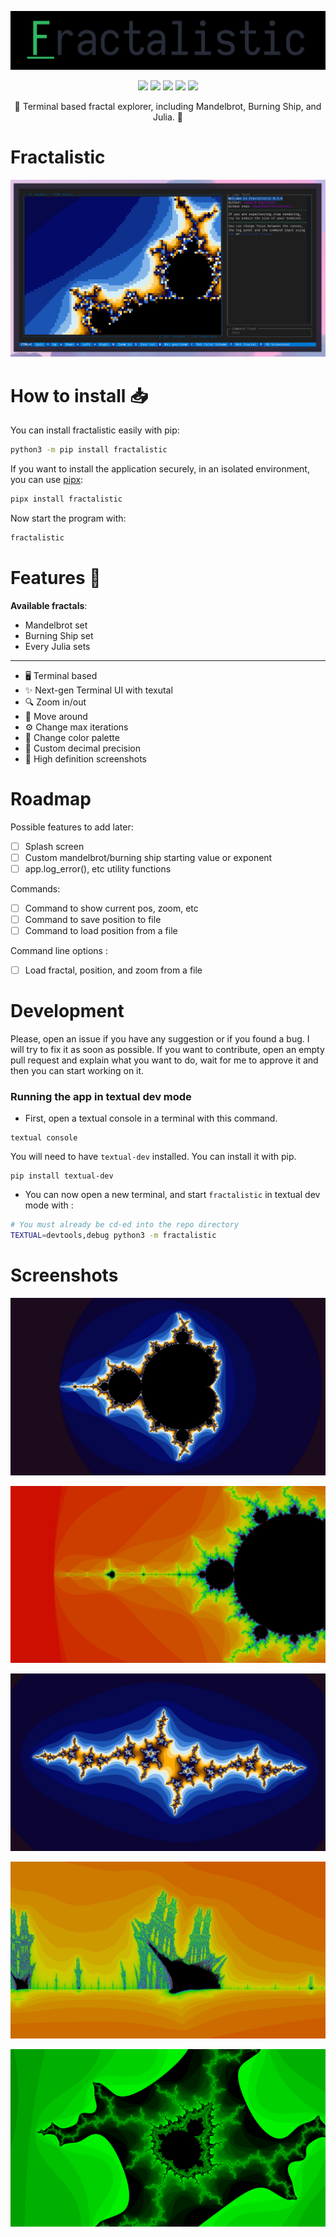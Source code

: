 <p align="center">
  <img src="https://raw.githubusercontent.com/SkwalExe/fractalistic/main/assets/logo.png">
</p>

<p align="center">
  <img src="https://img.shields.io/github/license/SkwalExe/fractalistic?style=for-the-badge">
  <img src="https://img.shields.io/github/stars/SkwalExe/fractalistic?style=for-the-badge">
  <img src="https://img.shields.io/github/issues/SkwalExe/fractalistic?color=blueviolet&style=for-the-badge">
  <img src="https://img.shields.io/github/forks/SkwalExe/fractalistic?color=teal&style=for-the-badge">
  <img src="https://img.shields.io/github/issues-pr/SkwalExe/fractalistic?color=tomato&style=for-the-badge">

</p>

<p align="center">💠 Terminal based fractal explorer, including Mandelbrot, Burning Ship, and Julia. 💠</p>

# Fractalistic

<p align="center">
  <img src="https://raw.githubusercontent.com/SkwalExe/fractalistic/main/assets/banner.png">
</p>

# How to install 📥

You can install fractalistic easily with pip:
```bash
python3 -m pip install fractalistic
```

If you want to install the application securely, in an isolated environment, you can use [pipx](https://pypa.github.io/pipx/):
```bash
pipx install fractalistic
```


Now start the program with:
```bash
fractalistic
```


# Features 🌟

**Available fractals**:
- Mandelbrot set
- Burning Ship set
- Every Julia sets

---

- 🖥️ Terminal based
- ✨ Next-gen Terminal UI with texutal
- 🔍 Zoom in/out
- 🚶 Move around
- ⚙️ Change max iterations
- 🎨 Change color palette
- 🔢 Custom decimal precision
- 📸 High definition screenshots


# Roadmap

Possible features to add later:
- [ ] Splash screen
- [ ] Custom mandelbrot/burning ship starting value or exponent
- [ ] app.log_error(), etc utility functions

Commands:
- [ ] Command to show current pos, zoom, etc
- [ ] Command to save position to file
- [ ] Command to load position from a file

Command line options :
- [ ] Load fractal, position, and zoom from a file

# Development 

Please, open an issue if you have any suggestion or if you found a bug. I will try to fix it as soon as possible. If you want to contribute, open an empty pull request and explain what you want to do, wait for me to approve it and then you can start working on it.

### Running the app in textual dev mode

- First, open a textual console in a terminal with this command.

```
textual console
```

You will need to have `textual-dev` installed. You can install it with pip.

```
pip install textual-dev
```

- You can now open a new terminal, and start `fractalistic` in textual dev mode with :

```bash
# You must already be cd-ed into the repo directory
TEXTUAL=devtools,debug python3 -m fractalistic
```

# Screenshots

![Screenshot 1](https://raw.githubusercontent.com/SkwalExe/fractalistic/main/assets/screenshot1.png)

![Screenshot 3](https://raw.githubusercontent.com/SkwalExe/fractalistic/main/assets/screenshot3.png)

![Screenshot 2](https://raw.githubusercontent.com/SkwalExe/fractalistic/main/assets/screenshot2.png)

![Screenshot 4](https://raw.githubusercontent.com/SkwalExe/fractalistic/main/assets/screenshot4.png)

![Screenshot 5](https://raw.githubusercontent.com/SkwalExe/fractalistic/main/assets/screenshot5.png)